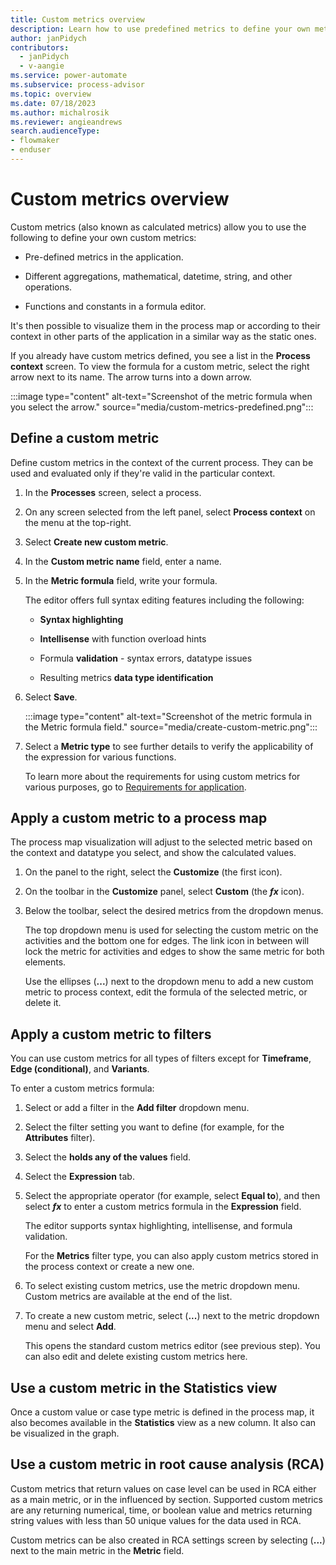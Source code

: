 ```yaml
---
title: Custom metrics overview
description: Learn how to use predefined metrics to define your own metrics in Power Automate Process Mining.
author: janPidych
contributors:
  - janPidych
  - v-aangie
ms.service: power-automate
ms.subservice: process-advisor
ms.topic: overview
ms.date: 07/18/2023
ms.author: michalrosik
ms.reviewer: angieandrews
search.audienceType:
- flowmaker
- enduser
---
```


# Custom metrics overview

Custom metrics (also known as calculated metrics) allow you to use the following to define your own custom metrics:

- Pre-defined metrics in the application.

- Different aggregations, mathematical, datetime, string, and other operations.

- Functions and constants in a formula editor.

It's then possible to visualize them in the process map or according to their context in other parts of the application in a similar way as the static ones.

If you already have custom metrics defined, you see a list in the **Process context** screen. To view the formula for a custom metric, select the right arrow next to its name. The arrow turns into a down arrow.

  :::image type="content" alt-text="Screenshot of the metric formula when you select the arrow." source="media/custom-metrics-predefined.png":::

## Define a custom metric

Define custom metrics in the context of the current process. They can be used and evaluated only if they're valid in the particular context.

1. In the **Processes** screen, select a process.

1. On any screen selected from the left panel, select **Process context** on the menu at the top-right.

1. Select **Create new custom metric**.

1. In the **Custom metric name** field, enter a name.

1. In the **Metric formula** field, write your formula.

    The editor offers full syntax editing features including the following:

    - **Syntax highlighting**

    - **Intellisense** with function overload hints

    - Formula **validation** - syntax errors, datatype issues

    - Resulting metrics **data type identification**

1. Select **Save**.

    :::image type="content" alt-text="Screenshot of the metric formula in the Metric formula field." source="media/create-custom-metric.png":::

1. Select a **Metric type** to see further details to verify the applicability of the expression for various functions.

    To learn more about the requirements for using custom metrics for various purposes, go to [Requirements for application](requirements-for-application.md).

## Apply a custom metric to a process map

The process map visualization will adjust to the selected metric based on the context and datatype you select, and show the calculated values.

1. On the panel to the right, select the **Customize** (the first icon).

1. On the toolbar in the **Customize** panel, select **Custom** (the ***fx*** icon). 

1. Below the toolbar, select the desired metrics from the dropdown menus.

     The top dropdown menu is used for selecting the custom metric on the activities and the bottom one for edges. The link icon in between will lock the metric for activities and edges to show the same metric for both elements.

    Use the ellipses (**...**) next to the dropdown menu to add a new custom metric to process context, edit the formula of the selected metric, or delete it.

## Apply a custom metric to filters

You can use custom metrics for all types of filters except for **Timeframe**, **Edge (conditional)**, and **Variants**.

To enter a custom metrics formula:

1. Select or add a filter in the **Add filter** dropdown menu.

1. Select the filter setting you want to define (for example, for the **Attributes** filter).

1. Select the **holds any of the values** field.

1. Select the **Expression** tab.

1. Select the appropriate operator (for example, select **Equal to**), and then select ***fx*** to enter a custom metrics formula in the **Expression** field.

    The editor supports syntax highlighting, intellisense, and formula validation.

    For the **Metrics** filter type, you can also apply custom metrics stored in the process context or create a new one.

1. To select existing custom metrics, use the metric dropdown menu. Custom metrics are available at the end of the list.

1. To create a new custom metric, select (**...**) next to the metric dropdown menu and select **Add**.

    This opens the standard custom metrics editor (see previous step). You can also edit and delete existing custom metrics here.

## Use a custom metric in the Statistics view

Once a custom value or case type metric is defined in the process map, it also becomes available in the **Statistics** view as a new column. It also can be visualized in the graph.

## Use a custom metric in root cause analysis (RCA)

Custom metrics that return values on case level can be used in RCA either as a main metric, or in the influenced by section. Supported custom metrics are any returning numerical, time, or boolean value and metrics returning string values with less than 50 unique values for the data used in RCA.

Custom metrics can be also created in RCA settings screen by selecting (**...**) next to the main metric in the **Metric** field.

